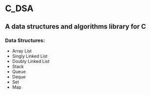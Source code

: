 # C_DSA
## A data structures and algorithms library for C
### Data Structures:
- Array List
- Singly Linked List
- Doubly Linked List
- Stack
- Queue
- Deque
- Set
- Map
